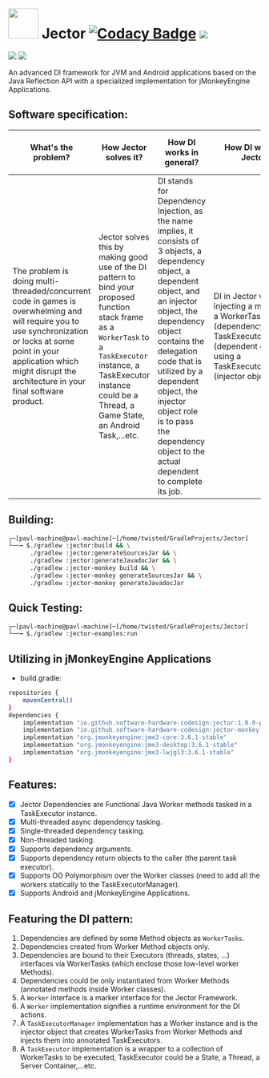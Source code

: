 # <img src="https://github.com/Software-Hardware-Codesign/Jector/assets/60224159/a7989a90-9c00-483c-9ffd-166f8a50b21c" width=60 length=60/> Jector [![Codacy Badge](https://app.codacy.com/project/badge/Grade/3fe7dc8b13ec42a7a15e4c851d90f47e)](https://app.codacy.com/gh/Software-Hardware-Codesign/Jector/dashboard?utm_source=gh&utm_medium=referral&utm_content=&utm_campaign=Badge_grade) [![](https://img.shields.io/badge/Jector_Framework-latest_version-red)](https://github.com/Software-Hardware-Codesign/Jector/releases/tag/1.0.0-pre-alpha)
[![](https://github.com/Software-Hardware-Codesign/jector/actions/workflows/build-test.yml/badge.svg)]() [![](https://github.com/Software-Hardware-Codesign/jector/actions/workflows/build-deploy.yml/badge.svg)]()

An advanced DI framework for JVM and Android applications based on the Java Reflection API with a specialized implementation for jMonkeyEngine Applications.

## Software specification: 
| What's the problem? | How Jector solves it? | How DI works in general? | How DI works in Jector? | What are some good examples of Jector? | Synergism with Virtual Threads?
|--------------------|----------------------|---------------------|----------------------------|--------------------------------------------|-------------------------|
| The problem is doing multi-threaded/concurrent code in games is overwhelming and will require you to use synchronization or locks at some point in your application which might disrupt the architecture in your final software product. | Jector solves this by making good use of the DI pattern to bind your proposed function stack frame as a `WorkerTask` to a `TaskExecutor` instance, a TaskExecutor instance could be a Thread, a Game State, an Android Task,...etc. | DI stands for Dependency Injection, as the name implies, it consists of 3 objects, a dependency object, a dependent object, and an injector object, the dependency object contains the delegation code that is utilized by a dependent object, the injector object role is to pass the dependency object to the actual dependent to complete its job. | DI in Jector works by injecting a method as a WorkerTask (dependency) into a TaskExecutor (dependent object) using a TaskExecutorManager (injector object). | Loading game assets asynchronously is now easier, by enabling some tasks to be executed at some point on their respective threads. | WIP |

## Building:
```bash
┌─[pavl-machine@pavl-machine]─[/home/twisted/GradleProjects/Jector]
└──╼ $./gradlew :jector:build && \
      ./gradlew :jector:generateSourcesJar && \
      ./gradlew :jector:generateJavadocJar && \
      ./gradlew :jector-monkey build && \
      ./gradlew :jector-monkey generateSourcesJar && \
      ./gradlew :jector-monkey generateJavadocJar
```

## Quick Testing:
```bash
┌─[pavl-machine@pavl-machine]─[/home/twisted/GradleProjects/Jector]
└──╼ $./gradlew :jector-examples:run
```

## Utilizing in jMonkeyEngine Applications
- build.gradle:
```bash
repositories {
    mavenCentral()
}
dependencies {
    implementation "io.github.software-hardware-codesign:jector:1.0.0-pre-alpha"
    implementation "io.github.software-hardware-codesign:jector-monkey:1.0.0-pre-alpha"
    implementation "org.jmonkeyengine:jme3-core:3.6.1-stable"
    implementation "org.jmonkeyengine:jme3-desktop:3.6.1-stable"
    implementation "org.jmonkeyengine:jme3-lwjgl3:3.6.1-stable"
}
```

## Features: 
- [x] Jector Dependencies are Functional Java Worker methods tasked in a TaskExecutor instance.
- [x] Multi-threaded async dependency tasking.
- [x] Single-threaded dependency tasking.
- [x] Non-threaded tasking.
- [x] Supports dependency arguments.
- [x] Supports dependency return objects to the caller (the parent task executor).
- [x] Supports OO Polymorphism over the Worker classes (need to add all the workers statically to the TaskExecutorManager).
- [x] Supports Android and jMonkeyEngine Applications.

## Featuring the DI pattern: 
1) Dependencies are defined by some Method objects as `WorkerTasks`.
2) Dependencies created from Worker Method objects only.
3) Dependencies are bound to their Executors (threads, states, ...) interfaces via WorkerTasks (which enclose those low-level worker Methods).
4) Dependencies could be only instantiated from Worker Methods (annotated methods inside Worker classes).
5) A `Worker` interface is a marker interface for the Jector Framework.
6) A `Worker` implementation signifies a runtime environment for the DI actions.
7) A `TaskExecutorManager` implementation has a Worker instance and is the injector object that creates WorkerTasks from Worker Methods and injects them into annotated TaskExecutors.
8) A `TaskExecutor` implementation is a wrapper to a collection of WorkerTasks to be executed, TaskExecutor could be a State, a Thread, a Server Container,...etc.
